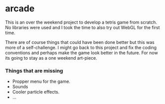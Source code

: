 # arcade
This is an over the weekend project to develop a tetris game from scratch.
No libraries were used and I took the time to also try out WebGL for the first time.

There are of course things that could have been done better but this was more of a self-challenge. I might go back to this project and fix the coding conventions and perhaps make the game look better in the future. For now its going to stay as a one weekend art-piece.

### Things that are missing
* Propper menu for the game.
* Sounds
* Cooler particle effects.
* ...